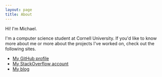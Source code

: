 ```yaml
---
layout: page
title: About
---
```


Hi! I'm Michael.

I'm a computer science student at Cornell University. If you'd like to know
more about me or more about the projects I've worked on, check out the
following sites.

- [My GitHub profile](http://github.com/mwhittaker)
- [My StackOverflow account](http://stackoverflow.com/users/3187068/mwhittaker)
- [My blog](http://mwhittaker.github.io)
